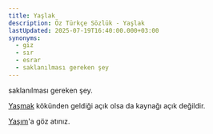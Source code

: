 ```yaml
---
title: Yaşlak
description: Öz Türkçe Sözlük - Yaşlak
lastUpdated: 2025-07-19T16:40:00.000+03:00
synonyms:
  - giz
  - sır
  - esrar
  - saklanılması gereken şey
---
```

saklanılması gereken şey.

[Yaşmak](/sozluk/yaşmak) kökünden geldiği açık olsa da kaynağı açık değildir. 

[Yaşım](/sozluk/yaşım)'a göz atınız.

